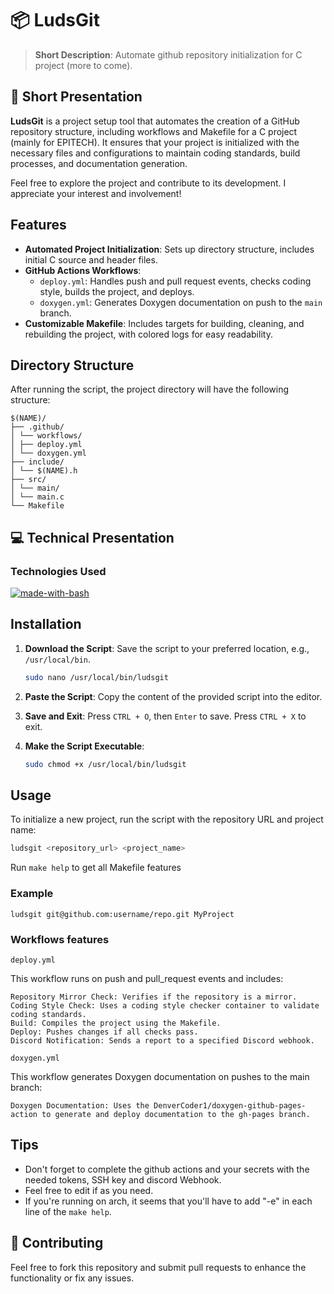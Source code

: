 # 📦 LudsGit

> **Short Description**: Automate github repository initialization for C project (more to come).

## 📖 Short Presentation

**LudsGit** is a project setup tool that automates the creation of a GitHub repository structure, including workflows and Makefile for a C project (mainly for EPITECH). It ensures that your project is initialized with the necessary files and configurations to maintain coding standards, build processes, and documentation generation.

Feel free to explore the project and contribute to its development. I appreciate your interest and involvement!

## Features

- **Automated Project Initialization**: Sets up directory structure, includes initial C source and header files.
- **GitHub Actions Workflows**:
  - `deploy.yml`: Handles push and pull request events, checks coding style, builds the project, and deploys.
  - `doxygen.yml`: Generates Doxygen documentation on push to the `main` branch.
- **Customizable Makefile**: Includes targets for building, cleaning, and rebuilding the project, with colored logs for easy readability.

## Directory Structure

After running the script, the project directory will have the following structure:

```
$(NAME)/
├── .github/
│ └── workflows/
│ ├── deploy.yml
│ └── doxygen.yml
├── include/
│ └── $(NAME).h
├── src/
│ └── main/
│ └── main.c
└── Makefile
```

## 💻 Technical Presentation

### Technologies Used

[![made-with-bash](https://img.shields.io/badge/Made%20with-Bash-1f425f.svg)](https://www.gnu.org/software/bash/)



## Installation

1. **Download the Script**: Save the script to your preferred location, e.g., `/usr/local/bin`.

    ```sh
    sudo nano /usr/local/bin/ludsgit
    ```

2. **Paste the Script**: Copy the content of the provided script into the editor.

3. **Save and Exit**: Press `CTRL + O`, then `Enter` to save. Press `CTRL + X` to exit.

4. **Make the Script Executable**:

    ```sh
    sudo chmod +x /usr/local/bin/ludsgit
    ```

## Usage

To initialize a new project, run the script with the repository URL and project name:

```sh
ludsgit <repository_url> <project_name>
```

Run `make help` to get all Makefile features

### Example

```
ludsgit git@github.com:username/repo.git MyProject
```

### Workflows features

`deploy.yml`

This workflow runs on push and pull_request events and includes:

    Repository Mirror Check: Verifies if the repository is a mirror.
    Coding Style Check: Uses a coding style checker container to validate coding standards.
    Build: Compiles the project using the Makefile.
    Deploy: Pushes changes if all checks pass.
    Discord Notification: Sends a report to a specified Discord webhook.

`doxygen.yml`

This workflow generates Doxygen documentation on pushes to the main branch:

    Doxygen Documentation: Uses the DenverCoder1/doxygen-github-pages-action to generate and deploy documentation to the gh-pages branch.

## Tips

- Don't forget to complete the github actions and your secrets with the needed tokens, SSH key and discord Webhook.
- Feel free to edit if as you need.
- If you're running on arch, it seems that you'll have to add "-e" in each line of the `make help`.

## 👥 Contributing

Feel free to fork this repository and submit pull requests to enhance the functionality or fix any issues.

